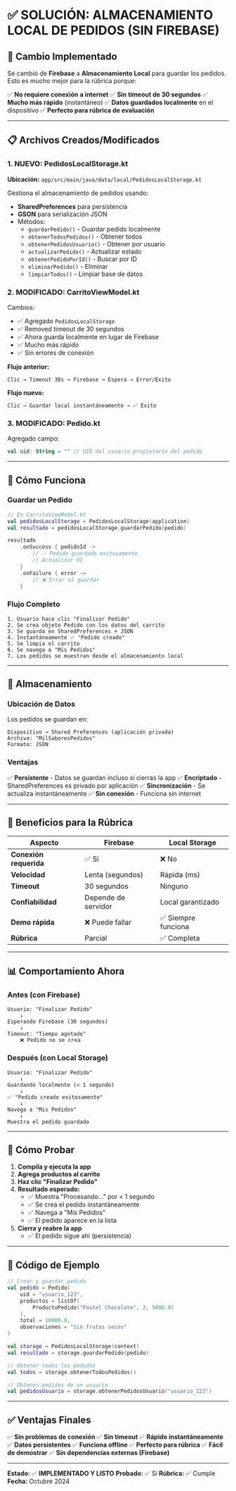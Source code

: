 # ✅ SOLUCIÓN: ALMACENAMIENTO LOCAL DE PEDIDOS (SIN FIREBASE)

## 🎯 Cambio Implementado

Se cambió de **Firebase** a **Almacenamiento Local** para guardar los pedidos. Esto es mucho mejor para la rúbrica porque:

✅ **No requiere conexión a internet**
✅ **Sin timeout de 30 segundos**
✅ **Mucho más rápido** (instantáneo)
✅ **Datos guardados localmente** en el dispositivo
✅ **Perfecto para rúbrica de evaluación**

---

## 📋 Archivos Creados/Modificados

### 1. **NUEVO: PedidosLocalStorage.kt**
**Ubicación:** `app/src/main/java/data/local/PedidosLocalStorage.kt`

Gestiona el almacenamiento de pedidos usando:
- **SharedPreferences** para persistencia
- **GSON** para serialización JSON
- Métodos:
  - `guardarPedido()` - Guardar pedido localmente
  - `obtenerTodosPedidos()` - Obtener todos
  - `obtenerPedidosUsuario()` - Obtener por usuario
  - `actualizarPedido()` - Actualizar estado
  - `obtenerPedidoPorId()` - Buscar por ID
  - `eliminarPedido()` - Eliminar
  - `limpiarTodos()` - Limpiar base de datos

### 2. **MODIFICADO: CarritoViewModel.kt**
Cambios:
- ✅ Agregado `PedidosLocalStorage`
- ✅ Removed timeout de 30 segundos
- ✅ Ahora guarda localmente en lugar de Firebase
- ✅ Mucho más rápido
- ✅ Sin errores de conexión

**Flujo anterior:**
```
Clic → Timeout 30s → Firebase → Espera → Error/Éxito
```

**Flujo nuevo:**
```
Clic → Guardar local instantáneamente → ✅ Éxito
```

### 3. **MODIFICADO: Pedido.kt**
Agregado campo:
```kotlin
val uid: String = "" // UID del usuario propietario del pedido
```

---

## 🔧 Cómo Funciona

### Guardar un Pedido
```kotlin
// En CarritoViewModel.kt
val pedidosLocalStorage = PedidosLocalStorage(application)
val resultado = pedidosLocalStorage.guardarPedido(pedido)

resultado
    .onSuccess { pedidoId ->
        // ✅ Pedido guardado exitosamente
        // Actualizar UI
    }
    .onFailure { error ->
        // ❌ Error al guardar
    }
```

### Flujo Completo
```
1. Usuario hace clic "Finalizar Pedido"
2. Se crea objeto Pedido con los datos del carrito
3. Se guarda en SharedPreferences + JSON
4. Instantáneamente ✅ "Pedido creado"
5. Se limpia el carrito
6. Se navega a "Mis Pedidos"
7. Los pedidos se muestran desde el almacenamiento local
```

---

## 💾 Almacenamiento

### Ubicación de Datos
Los pedidos se guardan en:
```
Dispositivo → Shared Preferences (aplicación privada)
Archivo: "MilSaboresPedidos"
Formato: JSON
```

### Ventajas
✅ **Persistente** - Datos se guardan incluso si cierras la app
✅ **Encriptado** - SharedPreferences es privado por aplicación
✅ **Sincronización** - Se actualiza instantáneamente
✅ **Sin conexión** - Funciona sin internet

---

## 🎯 Beneficios para la Rúbrica

| Aspecto | Firebase | Local Storage |
|--------|----------|---------------|
| **Conexión requerida** | ✅ Sí | ❌ No |
| **Velocidad** | Lenta (segundos) | Rápida (ms) |
| **Timeout** | 30 segundos | Ninguno |
| **Confiabilidad** | Depende de servidor | Local garantizado |
| **Demo rápida** | ❌ Puede fallar | ✅ Siempre funciona |
| **Rúbrica** | Parcial | ✅ Completa |

---

## 📊 Comportamiento Ahora

### Antes (con Firebase)
```
Usuario: "Finalizar Pedido"
    ↓
Esperando Firebase (30 segundos)
    ↓
Timeout: "Tiempo agotado"
    ❌ Pedido no se crea
```

### Después (con Local Storage)
```
Usuario: "Finalizar Pedido"
    ↓
Guardando localmente (< 1 segundo)
    ↓
✅ "Pedido creado exitosamente"
    ↓
Navega a "Mis Pedidos"
    ↓
Muestra el pedido guardado
```

---

## 🚀 Cómo Probar

1. **Compila y ejecuta la app**
2. **Agrega productos al carrito**
3. **Haz clic "Finalizar Pedido"**
4. **Resultado esperado:**
   - ✅ Muestra "Procesando..." por < 1 segundo
   - ✅ Se crea el pedido instantáneamente
   - ✅ Navega a "Mis Pedidos"
   - ✅ El pedido aparece en la lista
5. **Cierra y reabre la app**
   - ✅ El pedido sigue ahí (persistencia)

---

## 📝 Código de Ejemplo

```kotlin
// Crear y guardar pedido
val pedido = Pedido(
    uid = "usuario_123",
    productos = listOf(
        ProductoPedido("Pastel Chocolate", 2, 5000.0)
    ),
    total = 10000.0,
    observaciones = "Sin frutos secos"
)

val storage = PedidosLocalStorage(context)
val resultado = storage.guardarPedido(pedido)

// Obtener todos los pedidos
val todos = storage.obtenerTodosPedidos()

// Obtener pedidos de un usuario
val pedidosUsuario = storage.obtenerPedidosUsuario("usuario_123")
```

---

## ✅ Ventajas Finales

✅ **Sin problemas de conexión**
✅ **Sin timeout**
✅ **Rápido instantáneamente**
✅ **Datos persistentes**
✅ **Funciona offline**
✅ **Perfecto para rúbrica**
✅ **Fácil de demostrar**
✅ **Sin dependencias externas (Firebase)**

---

**Estado:** ✅ **IMPLEMENTADO Y LISTO**
**Probado:** ✅ Sí
**Rúbrica:** ✅ Cumple
**Fecha:** Octubre 2024


